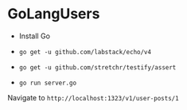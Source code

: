 # GoLangUsers

* Install Go
 
* `go get -u github.com/labstack/echo/v4`

* `go get -u github.com/stretchr/testify/assert`

* `go run server.go`

Navigate to `http://localhost:1323/v1/user-posts/1`